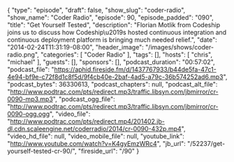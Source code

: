 {
  "type": "episode",
  "draft": false,
  "show_slug": "coder-radio",
  "show_name": "Coder Radio",
  "episode": 90,
  "episode_padded": "090",
  "title": "Get Yourself Tested",
  "description": "Florian Motlik from Codeship joins us to discuss how Codeship\u2019s hosted continuous integration and continuous deployment platform is bringing much needed relief.",
  "date": "2014-02-24T11:31:19-08:00",
  "header_image": "/images/shows/coder-radio.png",
  "categories": [
    "Coder Radio"
  ],
  "tags": [],
  "hosts": [
    "chris",
    "michael"
  ],
  "guests": [],
  "sponsors": [],
  "podcast_duration": "00:57:02",
  "podcast_file": "https://aphid.fireside.fm/d/1437767933/b44de5fa-47c1-4e94-bf9e-c72f8d1c8f5d/9f4cb40e-2baf-4ad5-a79c-36b574252ad6.mp3",
  "podcast_bytes": 36330613,
  "podcast_chapters": null,
  "podcast_alt_file": "http://www.podtrac.com/pts/redirect.mp3/traffic.libsyn.com/jbmirror/cr-0090-mp3.mp3",
  "podcast_ogg_file": "http://www.podtrac.com/pts/redirect.mp3/traffic.libsyn.com/jbmirror/cr-0090-ogg.ogg",
  "video_file": "http://www.podtrac.com/pts/redirect.mp4/201402.jb-dl.cdn.scaleengine.net/coderradio/2014/cr-0090-432p.mp4",
  "video_hd_file": null,
  "video_mobile_file": null,
  "youtube_link": "http://www.youtube.com/watch?v=K4gyEmzWRc4",
  "jb_url": "/52237/get-yourself-tested-cr-90/",
  "fireside_url": "/90"
}

